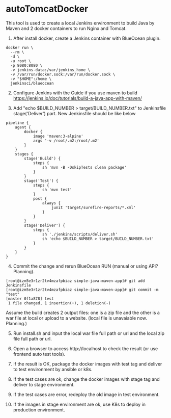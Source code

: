 # autoTomcatDocker
This tool is used to create a local Jenkins environment to build Java by Maven and 2 docker containers to run Nginx and Tomcat.

1. After install docker, create a Jenkins container with BlueOcean plugin.
```
docker run \
  --rm \
  -d \
  -u root \
  -p 8080:8080 \
  -v jenkins-data:/var/jenkins_home \
  -v /var/run/docker.sock:/var/run/docker.sock \
  -v "$HOME":/home \
  jenkinsci/blueocean
```

2. Configure Jenkins with the Guide if you use maven to build https://jenkins.io/doc/tutorials/build-a-java-app-with-maven/

3. Add "echo $BUILD_NUMBER > target/BUILD_NUMBER.txt" to Jenkinsfile stage('Deliver') part. New Jenkinsfile should be like below

```
pipeline {
    agent {
        docker {
            image 'maven:3-alpine'
            args '-v /root/.m2:/root/.m2'
        }
    }
    stages {
        stage('Build') {
            steps {
                sh 'mvn -B -DskipTests clean package'
            }
        }
        stage('Test') {
            steps {
                sh 'mvn test'
            }
            post {
                always {
                    junit 'target/surefire-reports/*.xml'
                }
            }
        }
        stage('Deliver') {
            steps {
                sh './jenkins/scripts/deliver.sh'
                sh 'echo $BUILD_NUMBER > target/BUILD_NUMBER.txt'
            }
        }
    }
}
```

4. Commit the change and rerun BlueOcean RUN (manual or using API? Planning). 

```
[root@izm5e3r1zr2tv4mzafpbiaz simple-java-maven-app]# git add Jenkinsfile
[root@izm5e3r1zr2tv4mzafpbiaz simple-java-maven-app]# git commit -m "test"
[master 0f1a878] test
 1 file changed, 1 insertion(+), 1 deletion(-)
```

Assume the build creates 2 output files: one is a zip file and the other is a war file at local or upload to a website. (local file is unavaiable now. Planning.)

5. Run install.sh and input the local war file full path or url and the local zip file full path or url.

6. Open a browser to access http://localhost to check the result (or use frontend auto test tools).

7. If the result is OK, package the docker images with test tag and deliver to test environment by ansible or k8s.

8. If the test cases are ok, change the docker images with stage tag and deliver to stage environment.

9. If the test cases are error, redeploy the old image in test environment.

10. If the images in stage environment are ok, use K8s to deploy in production environment.
